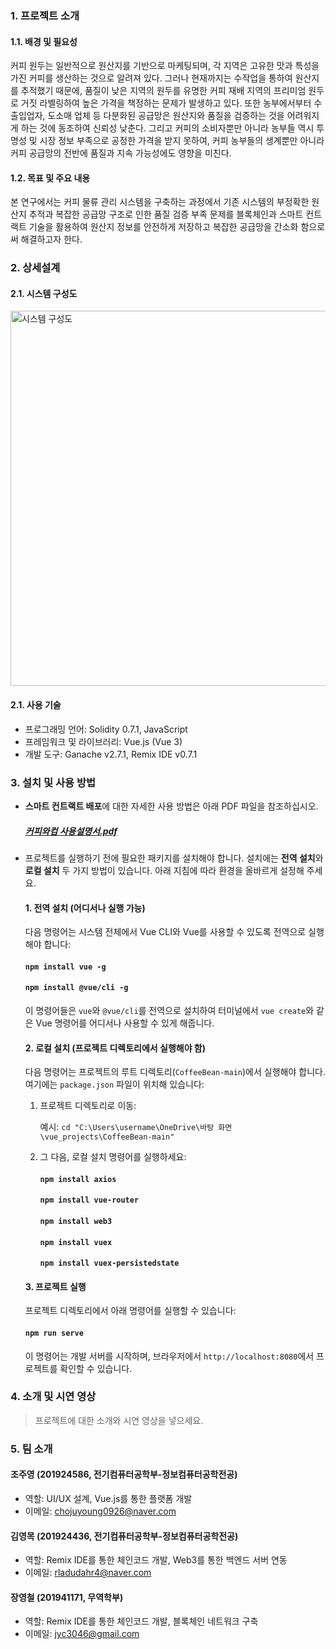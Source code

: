 ### 1. 프로젝트 소개
#### 1.1. 배경 및 필요성
커피 원두는 일반적으로 원산지를 기반으로 마케팅되며, 각 지역은 고유한 맛과 특성을 가진 커피를 생산하는 것으로 알려져 있다. 그러나 현재까지는 수작업을 통하여 원산지를 추적했기 때문에, 품질이 낮은 지역의 원두를 유명한 커피 재배 지역의 프리미엄 원두로 거짓 라벨링하여 높은 가격을 책정하는 문제가 발생하고 있다. 또한 농부에서부터 수출입업자, 도소매 업체 등 다분화된 공급망은 원산지와 품질을 검증하는 것을 어려워지게 하는 것에 동조하여 신뢰성 낮춘다. 그리고 커피의  소비자뿐만 아니라 농부들 역시 투명성 및 시장 정보 부족으로 공정한 가격을 받지 못하여, 커피 농부들의 생계뿐만 아니라 커피 공급망의 전반에 품질과 지속 가능성에도 영향을 미친다.


#### 1.2. 목표 및 주요 내용
본 연구에서는 커피 물류 관리 시스템을 구축하는 과정에서 기존 시스템의 부정확한 원산지 추적과 복잡한 공급망 구조로 인한 품질 검증 부족 문제를 블록체인과 스마트 컨트랙트 기술을 활용하여 원산지 정보를 안전하게 저장하고 복잡한 공급망을 간소화 함으로써 해결하고자 한다.


### 2. 상세설계
#### 2.1. 시스템 구성도
<img src="https://github.com/user-attachments/assets/359a3b11-e64e-4e7c-932f-1b8fed4f8074" alt="시스템 구성도" width="600" />


#### 2.1. 사용 기술
- 프로그래밍 언어: Solidity 0.7.1, JavaScript
- 프레임워크 및 라이브러리: Vue.js (Vue 3)
- 개발 도구: Ganache v2.7.1, Remix IDE v0.7.1


### 3. 설치 및 사용 방법
- **스마트 컨트랙트 배포**에 대한 자세한 사용 방법은 아래 PDF 파일을 참조하십시오. 

   ##### [커피와컴 사용설명서.pdf](https://github.com/user-attachments/files/17349683/default.pdf)



- 프로젝트를 실행하기 전에 필요한 패키지를 설치해야 합니다. 설치에는 **전역 설치**와 **로컬 설치** 두 가지 방법이 있습니다. 아래 지침에 따라 환경을 올바르게 설정해 주세요.

   #### 1. 전역 설치 (어디서나 실행 가능)

   다음 명령어는 시스템 전체에서 Vue CLI와 Vue를 사용할 수 있도록 전역으로 실행해야 합니다:

   #### `npm install vue -g`  
   #### `npm install @vue/cli -g`

   이 명령어들은 `vue`와 `@vue/cli`를 전역으로 설치하여 터미널에서 `vue create`와 같은 Vue 명령어를 어디서나 사용할 수 있게 해줍니다.

   #### 2. 로컬 설치 (프로젝트 디렉토리에서 실행해야 함)

   다음 명령어는 프로젝트의 루트 디렉토리(`CoffeeBean-main`)에서 실행해야 합니다. 여기에는 `package.json` 파일이 위치해 있습니다:

   1. 프로젝트 디렉토리로 이동:

      예시: `cd "C:\Users\username\OneDrive\바탕 화면\vue_projects\CoffeeBean-main"`

   2. 그 다음, 로컬 설치 명령어를 실행하세요:

      #### `npm install axios`  
      #### `npm install vue-router`  
      #### `npm install web3`
      #### `npm install vuex`
      #### `npm install vuex-persistedstate`

   #### 3. 프로젝트 실행

   프로젝트 디렉토리에서 아래 명령어를 실행할 수 있습니다:

   #### `npm run serve`

   이 명령어는 개발 서버를 시작하며, 브라우저에서 `http://localhost:8080`에서 프로젝트를 확인할 수 있습니다.


### 4. 소개 및 시연 영상
> 프로젝트에 대한 소개와 시연 영상을 넣으세요.

### 5. 팀 소개
#### 조주영 (201924586, 전기컴퓨터공학부-정보컴퓨터공학전공)
- 역할: UI/UX 설계, Vue.js를 통한 플랫폼 개발
- 이메일: chojuyoung0926@naver.com

#### 김영목 (201924436, 전기컴퓨터공학부-정보컴퓨터공학전공)
- 역할: Remix IDE를 통한 체인코드 개발, Web3를 통한 백엔드 서버 연동
- 이메일: rladudahr4@naver.com

#### 장영철 (201941171, 무역학부)
- 역할: Remix IDE를 통한 체인코드 개발, 블록체인 네트워크 구축
- 이메일: jyc3046@gmail.com